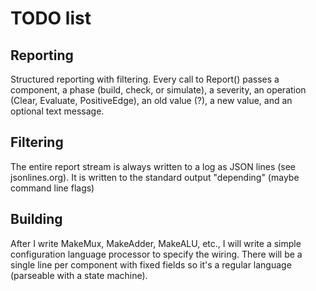 # TODO list

## Reporting

Structured reporting with filtering. Every call to Report() passes a component,
a phase (build, check, or simulate), a severity, an operation (Clear, Evaluate,
PositiveEdge), an old value (?), a new value, and an optional text message.

## Filtering

The entire report stream is always written to a log as JSON lines (see jsonlines.org).
It is written to the standard output "depending" (maybe command line flags)

## Building

After I write MakeMux, MakeAdder, MakeALU, etc., I will write a simple configuration
language processor to specify the wiring. There will be a single line per component
with fixed fields so it's a regular language (parseable with a state machine).


